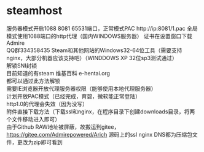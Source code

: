 # steamhost  
服务器模式开启1088 8081 65531端口，正常模式PAC http://ip:8081/1.pac 全局模式使用1088端口的http代理（国内WINDOWS服务器）
证书在设置窗口下载
Admire  
QQ群334358435
Steam和其他网站的Windows32-64位工具（需要支持nginx，大部分机器应该支持吧）（WINDDOWS XP 32位sp3测试通过）  
解锁SNI封锁  
目前知道的有steam 维基百科 e-hentai.org  
都可以通过此方法解锁  
需要IE浏览器开放代理服务器权限（能够使用本地代理服务器）  
计划开放PAC模式（已经完成，育碧，微软能正常登陆）  
http1.0的代理会失效（因为没写）  
附件直接下载方法（下载ssl和nginx，在程序目录下创建downloads目录，将两个文件移动进入即可）  
由于Github RAW地址被屏蔽，故搬运到gitee，https://gitee.com/Admirepowered/Arich 
源码上的ssl nginx DNS都为压缩包文件，更改为zip即可看到  
